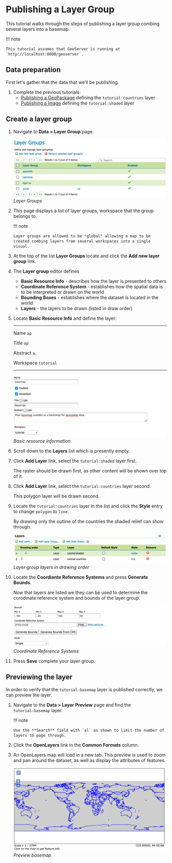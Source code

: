 # Publishing a Layer Group

This tutorial walks through the steps of publishing a layer group combing several layers into a basemap.

!!! note

    This tutorial assumes that GeoServer is running at `http://localhost:8080/geoserver`.


## Data preparation

First let's gather that the data that we'll be publishing.

1.  Complete the previous tutorials:
    -   [Publishing a GeoPackage](../geopkg-quickstart/index.md) defining the ``tutorial:countries`` layer
    -   [Publishing a Image](../image-quickstart/index.md) defining the ``tutorial:shaded`` layer

## Create a layer group

1.  Navigate to **Data > Layer Group** page.

    ![](images/groups.png)
    *Layer Groups*

2.  This page displays a list of layer groups, workspace that the group belongs to.

    !!! note

        Layer groups are allowed to be "global" allowing a map to be created combing layers from several workspaces into a single visual.


3.  At the top of the list **Layer Groups** locate and click the **Add new layer group** link.

4.  The **Layer group** editor defines

    -   **Basic Resource Info** - describes how the layer is presented to others
    -   **Coordinate Reference System** - establishes how the spatial data is to be interpreted or drawn on the world
    -   **Bounding Boxes** - establishes where the dataset is located in the world
    -   **Layers** - the layers to be drawn (listed in draw order)

5.  Locate **Basic Resource Info** and define the layer:

      --------------------- -------------------------------------------------
      Name                  `ap`

      Title                 `ap`

      Abstract              `a.`

      Workspace             `tutorial`
      --------------------- -------------------------------------------------

    ![](images/basemap.png)
    *Basic resource information*

6.  Scroll down to the **Layers** list which is presently empty.

7.  Click **Add Layer** link, select the `tutorial:shaded` layer first.

    The raster should be drawn first, as other content will be shown over top of it.

8.  Click **Add Layer** link, select the `tutorial:countries` layer second.

    This polygon layer will be drawn second.

9.  Locate the `tutorial:countries` layer in the list and click the **Style** entry to change `polygon` to `line`.

    By drawing only the outline of the countries the shaded relief can show through.

    ![](images/layers.png)
    *Layer group layers in drawing order*

10. Locate the **Coordiante Reference Systems** and press **Generate Bounds**.

    Now that layers are listed we they can be used to determine the corodinate reference system and bounds of the layer group.

    ![](images/layers_crs.png)
    *Coordinate Reference Systems*

11. Press **Save** complete your layer group.

## Previewing the layer

In order to verify that the `tutorial:basemap` layer is published correctly, we can preview the layer.

1.  Navigate to the **Data > Layer Preview** page and find the `tutorial:basemap` layer.

    !!! note

        Use the **Search** field with `al` as shown to limit the number of layers to page through.


2.  Click the **OpenLayers** link in the **Common Formats** column.

3.  An OpenLayers map will load in a new tab. This preview is used to zoom and pan around the dataset, as well as display the attributes of features.

    ![](images/openlayers.png)
    *Preview basemap*
